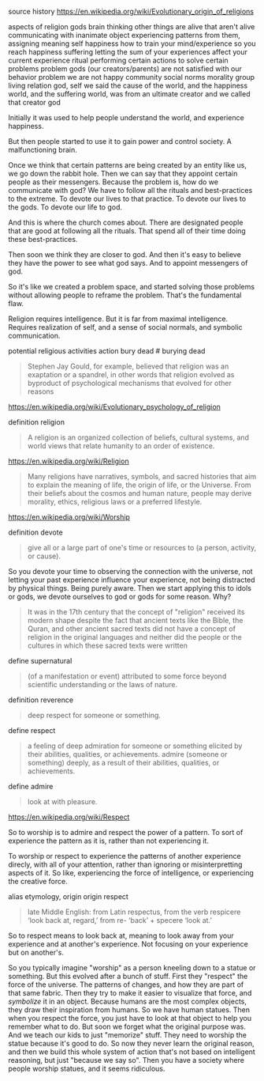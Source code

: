 
source history
  https://en.wikipedia.org/wiki/Evolutionary_origin_of_religions

aspects of religion
  gods
    brain thinking other things are alive that aren't alive
    communicating with inanimate object
      experiencing patterns from them, assigning meaning
  self
    happiness
      how to train your mind/experience so you reach happiness
    suffering
      letting the sum of your experiences affect your current experience
    ritual
      performing certain actions to solve certain problems
        problem gods (our creators/parents) are not satisfied with our behavior
        problem we are not happy
  community
    social norms
    morality
    group living
  relation god, self
    we said the cause of the world, and the happiness world, and the suffering world, was from an ultimate creator
    and we called that creator god

Initially it was used to help people understand the world, and experience happiness.

But then people started to use it to gain power and control society. A malfunctioning brain.

Once we think that certain patterns are being created by an entity like us, we go down the rabbit hole. Then we can say that they appoint certain people as their messengers. Because the problem is, how do we communicate with god? We have to follow all the rituals and best-practices to the extreme. To devote our lives to that practice. To devote our lives to the gods. To devote our life to god.

And this is where the church comes about. There are designated people that are good at following all the rituals. That spend all of their time doing these best-practices.

Then soon we think they are closer to god. And then it's easy to believe they have the power to see what god says. And to appoint messengers of god.

So it's like we created a problem space, and started solving those problems without allowing people to reframe the problem. That's the fundamental flaw.

Religion requires intelligence. But it is far from maximal intelligence. Requires realization of self, and a sense of social normals, and symbolic communication.

potential religious activities
  action bury dead # burying dead

> Stephen Jay Gould, for example, believed that religion was an exaptation or a spandrel, in other words that religion evolved as byproduct of psychological mechanisms that evolved for other reasons

https://en.wikipedia.org/wiki/Evolutionary_psychology_of_religion

definition religion
  > A religion is an organized collection of beliefs, cultural systems, and world views that relate humanity to an order of existence.

https://en.wikipedia.org/wiki/Religion

> Many religions have narratives, symbols, and sacred histories that aim to explain the meaning of life, the origin of life, or the Universe. From their beliefs about the cosmos and human nature, people may derive morality, ethics, religious laws or a preferred lifestyle.

https://en.wikipedia.org/wiki/Worship

definition devote
  > give all or a large part of one's time or resources to (a person, activity, or cause).

So you devote your time to observing the connection with the universe, not letting your past experience influence your experience, not being distracted by physical things. Being purely aware. Then we start applying this to idols or gods, we devote ourselves to god or gods for some reason. Why?

> It was in the 17th century that the concept of "religion" received its modern shape despite the fact that ancient texts like the Bible, the Quran, and other ancient sacred texts did not have a concept of religion in the original languages and neither did the people or the cultures in which these sacred texts were written

define supernatural
  > (of a manifestation or event) attributed to some force beyond scientific understanding or the laws of nature.

definition reverence
  > deep respect for someone or something.

define respect
  > a feeling of deep admiration for someone or something elicited by their abilities, qualities, or achievements.
  > admire (someone or something) deeply, as a result of their abilities, qualities, or achievements.

define admire
  > look at with pleasure.

https://en.wikipedia.org/wiki/Respect

So to worship is to admire and respect the power of a pattern. To sort of experience the pattern as it is, rather than not experiencing it.

To worship or respect to experience the patterns of another experience direcly, with all of your attention, rather than ignoring or misinterpretting aspects of it. So like, experiencing the force of intelligence, or experiencing the creative force.

alias etymology, origin
origin respect
  > late Middle English: from Latin respectus, from the verb respicere ‘look back at, regard,’ from re- ‘back’ + specere ‘look at.’

So to respect means to look back at, meaning to look away from your experience and at another's experience. Not focusing on your experience but on another's.

So you typically imagine "worship" as a person kneeling down to a statue or something. But this evolved after a bunch of stuff. First they "respect" the force of the universe. The patterns of changes, and how they are part of that same fabric. Then they try to make it easier to visualize that force, and _symbolize_ it in an object. Because humans are the most complex objects, they draw their inspiration from humans. So we have human statues. Then when you respect the force, you just have to look at that object to help you remember what to do. But soon we forget what the original purpose was. And we teach our kids to just "memorize" stuff. They need to worship the statue because it's good to do. So now they never learn the original reason, and then we build this whole system of action that's not based on intelligent reasoning, but just "because we say so". Then you have a society where people worship statues, and it seems ridiculous.
